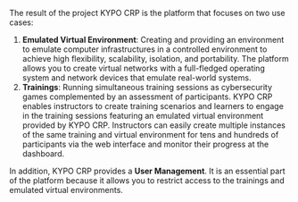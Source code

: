 The result of the project KYPO CRP is the platform that focuses on two use cases:

1. **Emulated Virtual Environment**: Creating and providing an environment to emulate computer infrastructures in a controlled environment to achieve high flexibility, scalability, isolation, and portability. The platform allows you to create virtual networks with a full-fledged operating system and network devices that emulate real-world systems.
2. **Trainings**: Running simultaneous training sessions as cybersecurity games complemented by an assessment of participants. KYPO CRP enables instructors to create training scenarios and learners to engage in the training sessions featuring an emulated virtual environment provided by KYPO CRP. Instructors can easily create multiple instances of the same training and virtual environment for tens and hundreds of participants via the web interface and monitor their progress at the dashboard.


In addition, KYPO CRP provides a **User Management**. It is an essential part of the platform because it allows you to restrict access to the trainings and emulated virtual environments.
